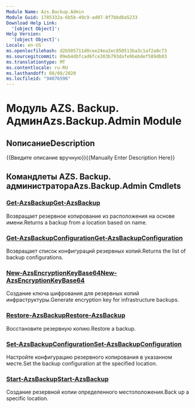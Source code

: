 ```yaml
---
Module Name: Azs.Backup.Admin
Module Guid: 1785332a-6b5b-49c9-ad07-8f7bbd8a5233
Download Help Link:
  '[object Object]': 
Help Version:
  '[object Object]': 
Locale: en-US
ms.openlocfilehash: d2b505711d0cee24ea2ec850513ba3c1af2a8c73
ms.sourcegitcommit: 09eb4dbfcad6fce303b793dafe9bebdef589db03
ms.translationtype: MT
ms.contentlocale: ru-RU
ms.lasthandoff: 08/08/2020
ms.locfileid: "94076596"
---
```

# <span data-ttu-id="6313a-101">Модуль AZS. Backup. Админ</span><span class="sxs-lookup"><span data-stu-id="6313a-101">Azs.Backup.Admin Module</span></span>
## <span data-ttu-id="6313a-102">Nописание</span><span class="sxs-lookup"><span data-stu-id="6313a-102">Description</span></span>
<span data-ttu-id="6313a-103">{{Введите описание вручную}}</span><span class="sxs-lookup"><span data-stu-id="6313a-103">{{Manually Enter Description Here}}</span></span>

## <span data-ttu-id="6313a-104">Командлеты AZS. Backup. администратора</span><span class="sxs-lookup"><span data-stu-id="6313a-104">Azs.Backup.Admin Cmdlets</span></span>
### [<span data-ttu-id="6313a-105">Get-AzsBackup</span><span class="sxs-lookup"><span data-stu-id="6313a-105">Get-AzsBackup</span></span>](Get-AzsBackup.md)
<span data-ttu-id="6313a-106">Возвращает резервное копирование из расположения на основе имени.</span><span class="sxs-lookup"><span data-stu-id="6313a-106">Returns a backup from a location based on name.</span></span>

### [<span data-ttu-id="6313a-107">Get-AzsBackupConfiguration</span><span class="sxs-lookup"><span data-stu-id="6313a-107">Get-AzsBackupConfiguration</span></span>](Get-AzsBackupConfiguration.md)
<span data-ttu-id="6313a-108">Возвращает список конфигураций резервных копий.</span><span class="sxs-lookup"><span data-stu-id="6313a-108">Returns the list of backup configurations.</span></span>

### [<span data-ttu-id="6313a-109">New-AzsEncryptionKeyBase64</span><span class="sxs-lookup"><span data-stu-id="6313a-109">New-AzsEncryptionKeyBase64</span></span>](New-AzsEncryptionKeyBase64.md)
<span data-ttu-id="6313a-110">Создание ключа шифрования для резервных копий инфраструктуры.</span><span class="sxs-lookup"><span data-stu-id="6313a-110">Generate encryption key for infrastructure backups.</span></span>

### [<span data-ttu-id="6313a-111">Restore-AzsBackup</span><span class="sxs-lookup"><span data-stu-id="6313a-111">Restore-AzsBackup</span></span>](Restore-AzsBackup.md)
<span data-ttu-id="6313a-112">Восстановите резервную копию.</span><span class="sxs-lookup"><span data-stu-id="6313a-112">Restore a backup.</span></span>

### [<span data-ttu-id="6313a-113">Set-AzsBackupConfiguration</span><span class="sxs-lookup"><span data-stu-id="6313a-113">Set-AzsBackupConfiguration</span></span>](Set-AzsBackupConfiguration.md)
<span data-ttu-id="6313a-114">Настройте конфигурацию резервного копирования в указанном месте.</span><span class="sxs-lookup"><span data-stu-id="6313a-114">Set the backup configuration at the specified location.</span></span>

### [<span data-ttu-id="6313a-115">Start-AzsBackup</span><span class="sxs-lookup"><span data-stu-id="6313a-115">Start-AzsBackup</span></span>](Start-AzsBackup.md)
<span data-ttu-id="6313a-116">Создание резервной копии определенного местоположения.</span><span class="sxs-lookup"><span data-stu-id="6313a-116">Back up a specific location.</span></span>

